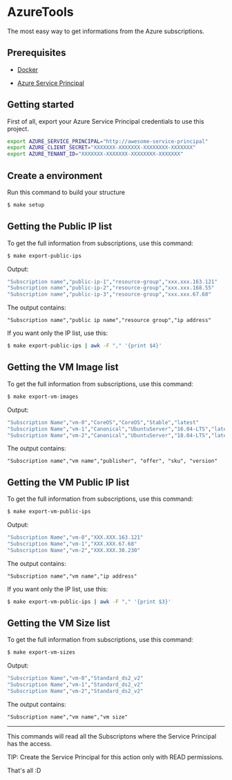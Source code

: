 # AzureTools

The most easy way to get informations from the Azure subscriptions.

## Prerequisites

* [Docker](https://docs.docker.com/install/)

* [Azure Service Principal](https://docs.microsoft.com/en-us/cli/azure/create-an-azure-service-principal-azure-cli?view=azure-cli-latest)

## Getting started

First of all, export your Azure Service Principal credentials to use this project.

```bash
export AZURE_SERVICE_PRINCIPAL="http://awesome-service-principal"
export AZURE_CLIENT_SECRET="XXXXXXX-XXXXXXX-XXXXXXXX-XXXXXXX"
export AZURE_TENANT_ID="XXXXXXX-XXXXXXX-XXXXXXXX-XXXXXXX"
```

## Create a environment

Run this command to build your structure

```bash
$ make setup
```

## Getting the Public IP list

To get the full information from subscriptions, use this command:

```bash
$ make export-public-ips
```

Output:

```bash
"Subscription name","public-ip-1","resource-group","xxx.xxx.163.121"
"Subscription name","public-ip-2","resource-group","xxx.xxx.168.55"
"Subscription name","public-ip-3","resource-group","xxx.xxx.67.68"
```

The output contains:

```csv
"Subscription name","public ip name","resource group","ip address"
```

If you want only the IP list, use this:

```bash
$ make export-public-ips | awk -F "," '{print $4}'
```

## Getting the VM Image list

To get the full information from subscriptions, use this command:

```bash
$ make export-vm-images
```

Output:

```bash
"Subscription Name","vm-0","CoreOS","CoreOS","Stable","latest"
"Subscription Name","vm-1","Canonical","UbuntuServer","16.04-LTS","latest"
"Subscription Name","vm-2","Canonical","UbuntuServer","18.04-LTS","latest"
```

The output contains:

```csv
"Subscription name","vm name","publisher", "offer", "sku", "version"
```

## Getting the VM Public IP list

To get the full information from subscriptions, use this command:

```bash
$ make export-vm-public-ips
```

Output:

```bash
"Subscription Name","vm-0","XXX.XXX.163.121"
"Subscription Name","vm-1","XXX.XXX.67.68"
"Subscription Name","vm-2","XXX.XXX.30.230"
```

The output contains:

```csv
"Subscription name","vm name","ip address"
```

If you want only the IP list, use this:

```bash
$ make export-vm-public-ips | awk -F "," '{print $3}'
```

## Getting the VM Size list

To get the full information from subscriptions, use this command:

```bash
$ make export-vm-sizes
```

Output:

```bash
"Subscription Name","vm-0","Standard_ds2_v2"
"Subscription Name","vm-1","Standard_ds2_v2"
"Subscription Name","vm-2","Standard_ds2_v2"
```

The output contains:

```csv
"Subscription name","vm name","vm size"
```

---
This commands will read all the Subscriptons where the Service Principal has the access.

TIP: Create the Service Principal for this action only with READ permissions.

That's all :D
